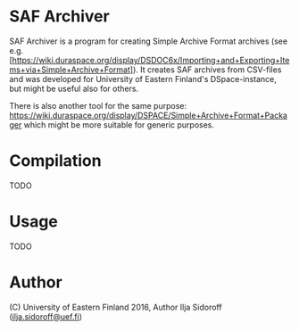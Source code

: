 # SAF Archiver

SAF Archiver is a program for creating Simple Archive Format archives
(see
e.g. [https://wiki.duraspace.org/display/DSDOC6x/Importing+and+Exporting+Items+via+Simple+Archive+Format]). It
creates SAF archives from CSV-files and was developed for University
of Eastern Finland's DSpace-instance, but might be useful also for
others.

There is also another tool for the same purpose:
https://wiki.duraspace.org/display/DSPACE/Simple+Archive+Format+Packager
which might be more suitable for generic purposes.

# Compilation

TODO

# Usage

TODO

# Author

(C) University of Eastern Finland 2016, Author Ilja Sidoroff (ilja.sidoroff@uef.fi)
